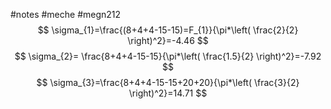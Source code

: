 #notes #meche  #megn212
$$
\sigma_{1}=\frac{(8+4+4-15-15)=F_{1}}{\pi*\left( \frac{2}{2} \right)^2}=-4.46
$$
$$
\sigma_{2}= \frac{8+4+4-15-15}{\pi*\left( \frac{1.5}{2} \right)^2}=-7.92
$$
$$
\sigma_{3}=\frac{8+4+4-15-15+20+20}{\pi*\left( \frac{3}{2} \right)^2}=14.71
$$
